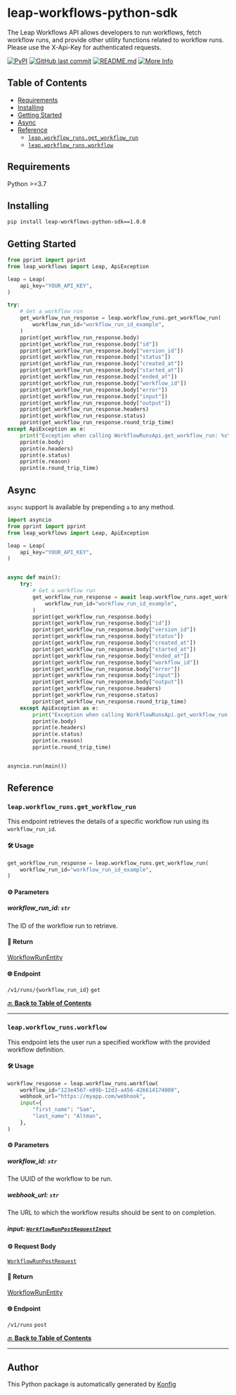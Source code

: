 # leap-workflows-python-sdk

The Leap Workflows API allows developers to run workflows, fetch workflow runs, and provide other utility functions related to workflow runs. Please use the X-Api-Key for authenticated requests.


[![PyPI](https://img.shields.io/badge/PyPI-v1.0.0-blue)](https://pypi.org/project/leap-workflows-python-sdk/1.0.0)
[![GitHub last commit](https://img.shields.io/github/last-commit/leap-ai/workflows-sdks.svg)](https://github.com/leap-ai/workflows-sdks/commits)
[![README.md](https://img.shields.io/badge/README-Click%20Here-green)](https://github.com/leap-ai/workflows-sdks/tree/main/sdks/python#readme)
[![More Info](https://img.shields.io/badge/More%20Info-Click%20Here-orange)](https://tryleap.ai/)

## Table of Contents

<!-- toc -->

- [Requirements](#requirements)
- [Installing](#installing)
- [Getting Started](#getting-started)
- [Async](#async)
- [Reference](#reference)
  * [`leap.workflow_runs.get_workflow_run`](#leapworkflow_runsget_workflow_run)
  * [`leap.workflow_runs.workflow`](#leapworkflow_runsworkflow)

<!-- tocstop -->

## Requirements

Python >=3.7

## Installing

```sh
pip install leap-workflows-python-sdk==1.0.0
```

## Getting Started

```python
from pprint import pprint
from leap_workflows import Leap, ApiException

leap = Leap(
    api_key="YOUR_API_KEY",
)

try:
    # Get a workflow run
    get_workflow_run_response = leap.workflow_runs.get_workflow_run(
        workflow_run_id="workflow_run_id_example",
    )
    pprint(get_workflow_run_response.body)
    pprint(get_workflow_run_response.body["id"])
    pprint(get_workflow_run_response.body["version_id"])
    pprint(get_workflow_run_response.body["status"])
    pprint(get_workflow_run_response.body["created_at"])
    pprint(get_workflow_run_response.body["started_at"])
    pprint(get_workflow_run_response.body["ended_at"])
    pprint(get_workflow_run_response.body["workflow_id"])
    pprint(get_workflow_run_response.body["error"])
    pprint(get_workflow_run_response.body["input"])
    pprint(get_workflow_run_response.body["output"])
    pprint(get_workflow_run_response.headers)
    pprint(get_workflow_run_response.status)
    pprint(get_workflow_run_response.round_trip_time)
except ApiException as e:
    print("Exception when calling WorkflowRunsApi.get_workflow_run: %s\n" % e)
    pprint(e.body)
    pprint(e.headers)
    pprint(e.status)
    pprint(e.reason)
    pprint(e.round_trip_time)
```

## Async

`async` support is available by prepending `a` to any method.

```python
import asyncio
from pprint import pprint
from leap_workflows import Leap, ApiException

leap = Leap(
    api_key="YOUR_API_KEY",
)


async def main():
    try:
        # Get a workflow run
        get_workflow_run_response = await leap.workflow_runs.aget_workflow_run(
            workflow_run_id="workflow_run_id_example",
        )
        pprint(get_workflow_run_response.body)
        pprint(get_workflow_run_response.body["id"])
        pprint(get_workflow_run_response.body["version_id"])
        pprint(get_workflow_run_response.body["status"])
        pprint(get_workflow_run_response.body["created_at"])
        pprint(get_workflow_run_response.body["started_at"])
        pprint(get_workflow_run_response.body["ended_at"])
        pprint(get_workflow_run_response.body["workflow_id"])
        pprint(get_workflow_run_response.body["error"])
        pprint(get_workflow_run_response.body["input"])
        pprint(get_workflow_run_response.body["output"])
        pprint(get_workflow_run_response.headers)
        pprint(get_workflow_run_response.status)
        pprint(get_workflow_run_response.round_trip_time)
    except ApiException as e:
        print("Exception when calling WorkflowRunsApi.get_workflow_run: %s\n" % e)
        pprint(e.body)
        pprint(e.headers)
        pprint(e.status)
        pprint(e.reason)
        pprint(e.round_trip_time)


asyncio.run(main())
```


## Reference
### `leap.workflow_runs.get_workflow_run`

This endpoint retrieves the details of a specific workflow run using its `workflow_run_id`.

#### 🛠️ Usage

```python
get_workflow_run_response = leap.workflow_runs.get_workflow_run(
    workflow_run_id="workflow_run_id_example",
)
```

#### ⚙️ Parameters

##### workflow_run_id: `str`

The ID of the workflow run to retrieve.

#### 🔄 Return

[WorkflowRunEntity](./leap_workflows/type/workflow_run_entity.py)

#### 🌐 Endpoint

`/v1/runs/{workflow_run_id}` `get`

[🔙 **Back to Table of Contents**](#table-of-contents)

---

### `leap.workflow_runs.workflow`

This endpoint lets the user run a specified workflow with the provided workflow definition.

#### 🛠️ Usage

```python
workflow_response = leap.workflow_runs.workflow(
    workflow_id="123e4567-e89b-12d3-a456-426614174000",
    webhook_url="https://myapp.com/webhook",
    input={
        "first_name": "Sam",
        "last_name": "Altman",
    },
)
```

#### ⚙️ Parameters

##### workflow_id: `str`

The UUID of the workflow to be run.

##### webhook_url: `str`

The URL to which the workflow results should be sent to on completion.

##### input: [`WorkflowRunPostRequestInput`](./leap_workflows/type/workflow_run_post_request_input.py)

#### ⚙️ Request Body

[`WorkflowRunPostRequest`](./leap_workflows/type/workflow_run_post_request.py)
#### 🔄 Return

[WorkflowRunEntity](./leap_workflows/type/workflow_run_entity.py)

#### 🌐 Endpoint

`/v1/runs` `post`

[🔙 **Back to Table of Contents**](#table-of-contents)

---


## Author
This Python package is automatically generated by [Konfig](https://konfigthis.com)
